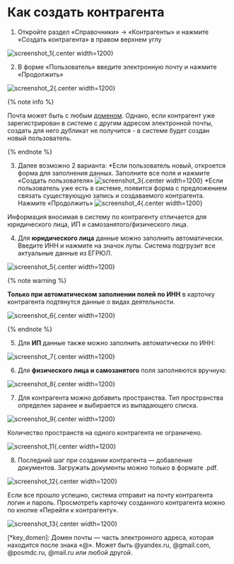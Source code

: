 # Как создать контрагента

1. Откройте раздел «Справочники» → «Контрагенты» и нажмите «Создать контрагента» в правом верхнем углу

![screenshot_1](_images/_screen_1.png){.center width=1200}

2. В форме «Пользователь» введите электронную почту и нажмите «Продолжить»

![screenshot_2](_images/_screen_2.png){.center width=1200}

{% note info %}

Почта может быть с любым [доменом](*key_domen). Однако, если контрагент уже зарегистрирован в системе с другим адресом электронной почты, создать для него дубликат не получится - в системе будет создан новый пользователь. 

{% endnote %}

3. Далее возможно 2 варианта:
    *Если пользователь новый, откроется форма для заполнения данных. Заполните все поля и нажмите «Создать пользователя»
    ![screenshot_3](_images/_screen_3.png){.center width=1200}
    *Если пользователь уже есть в системе, появится форма с предложением связать существующую запись и создаваемого контрагента. Нажмите «Продолжить»
    ![screenshot_4](_images/_screen_4.png){.center width=1200}

Информация вносимая в систему по контрагенту отличается для юридического лица, ИП и самозанятого/физического лица.

4. Для **юридического лица** данные можно заполнить автоматически. Введите ИНН и нажмите на значок лупы. Система подгрузит все актуальные данные из ЕГРЮЛ.

![screenshot_5](_images/_screen_5.png){.center width=1200}

{% note warning %}

**Только при автоматическом заполнении полей по ИНН** в карточку контрагента подтянутся данные о видах деятельности.  

![screenshot_6](_images/_screen_6.png){.center width=1200}

{% endnote %}

5. Для **ИП** данные также можно заполнить автоматически по ИНН:

![screenshot_7](_images/_screen_7.png){.center width=1200}

6. Для **физического лица и самозанятого** поля заполняются вручную:

![screenshot_8](_images/_screen_8.png){.center width=1200}

7. Для контрагента можно добавить пространства.
   Тип пространства определен заранее и выбирается из выпадающего списка.
   
![screenshot_9](_images/_screen_9.png){.center width=1200}

Количество пространств на одного контрагента не ограничено.

![screenshot_11](_images/_screen_11.png){.center width=1200}

8. Последний шаг при создании контрагента — добавление документов. Загружать документы можно только в формате .pdf.

![screenshot_12](_images/_screen_12.png){.center width=1200}

Если все прошло успешно, система отправит на почту контрагента логин и пароль. 
Просмотреть карточку созданного контрагента можно по кнопке «Перейти к контрагенту». 

![screenshot_13](_images/_screen_13.png){.center width=1200}



[*key_domen]: Домен почты — часть электронного адреса, которая находится после знака «@». 
Может быть @yandex.ru, @gmail.com, @posmdc.ru, @mail.ru или любой другой.   
 

